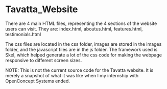 # Tavatta_Website

There are 4 main HTML files, representing the 4 sections of the website users can visit. They are: index.html, aboutus.html, features.html, testimonials.html
  
The css files are located in the css folder, images are stored in the images folder, and the javascript files are in the js folder.
The framework used is Skel, which helped generate a lot of the css code for making the webpage responsive to different screen sizes.

NOTE: This is not the current source code for the Tavatta website. It is merely a snapshot of what it was like when I my internship with OpenConcept Systems ended.
